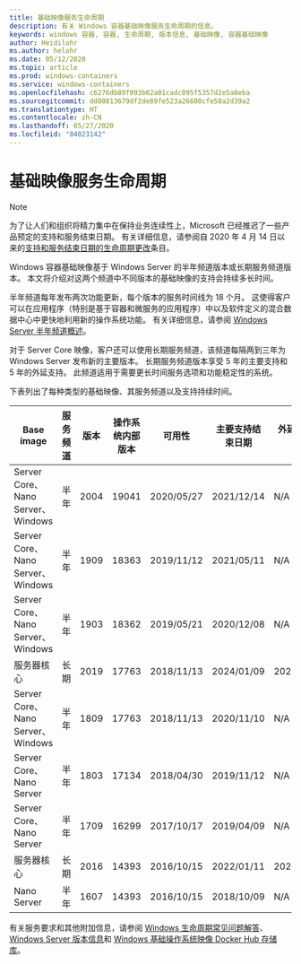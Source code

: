 ```yaml
---
title: 基础映像服务生命周期
description: 有关 Windows 容器基础映像服务生命周期的信息。
keywords: windows 容器, 容器, 生命周期, 版本信息, 基础映像, 容器基础映像
author: Heidilohr
ms.author: helohr
ms.date: 05/12/2020
ms.topic: article
ms.prod: windows-containers
ms.service: windows-containers
ms.openlocfilehash: c6276db89f093b62a01cadc095f5357d2e5a8eba
ms.sourcegitcommit: dd80813679df2de89fe523a26600cfe58a2d39a2
ms.translationtype: HT
ms.contentlocale: zh-CN
ms.lasthandoff: 05/27/2020
ms.locfileid: "84023142"
---
```

# <a name="base-image-servicing-lifecycles"></a>基础映像服务生命周期

> [!Note]  
> 为了让人们和组织将精力集中在保持业务连续性上，Microsoft 已经推迟了一些产品预定的支持和服务结束日期。 有关详细信息，请参阅自 2020 年 4 月 14 日以来的[支持和服务结束日期的生命周期更改](https://support.microsoft.com/en-us/help/4557164/lifecycle-changes-to-end-of-support-and-servicing-dates)条目。

Windows 容器基础映像基于 Windows Server 的半年频道版本或长期服务频道版本。 本文将介绍对这两个频道中不同版本的基础映像的支持会持续多长时间。

半年频道每年发布两次功能更新，每个版本的服务时间线为 18 个月。 这使得客户可以在应用程序（特别是基于容器和微服务的应用程序）中以及软件定义的混合数据中心中更快地利用新的操作系统功能。 有关详细信息，请参阅 [Windows Server 半年频道概述](https://docs.microsoft.com/windows-server/get-started/semi-annual-channel-overview)。

对于 Server Core 映像，客户还可以使用长期服务频道，该频道每隔两到三年为 Windows Server 发布新的主要版本。 长期服务频道版本享受 5 年的主要支持和 5 年的外延支持。 此频道适用于需要更长时间服务选项和功能稳定性的系统。

下表列出了每种类型的基础映像、其服务频道以及支持持续时间。

|Base image                       |服务频道|版本|操作系统内部版本|可用性|主要支持结束日期|外延支持日期|
|---------------------------------|-----------------|-------|--------|------------|---------------------------|---------------------|
|Server Core、Nano Server、Windows|半年      |2004   |19041   |2020/05/27  |2021/12/14                 |N/A                  |
|Server Core、Nano Server、Windows|半年      |1909   |18363   |2019/11/12  |2021/05/11                 |N/A                  |
|Server Core、Nano Server、Windows|半年      |1903   |18362   |2019/05/21  |2020/12/08                 |N/A                  |
|服务器核心                      |长期        |2019   |17763   |2018/11/13  |2024/01/09                 |2029/01/09           |
|Server Core、Nano Server、Windows|半年      |1809   |17763   |2018/11/13  |2020/11/10                 |N/A                  |
|Server Core、Nano Server         |半年      |1803   |17134   |2018/04/30  |2019/11/12                 |N/A                  |
|Server Core、Nano Server         |半年      |1709   |16299   |2017/10/17  |2019/04/09                 |N/A                  |
|服务器核心                      |长期        |2016   |14393   |2016/10/15  |2022/01/11                 |2027/01/11           |
|Nano Server                      |半年      |1607   |14393   |2016/10/15  |2018/10/09                 |N/A                  |

有关服务要求和其他附加信息，请参阅 [Windows 生命周期常见问题解答](https://support.microsoft.com/help/18581/lifecycle-faq-windows-products)、[Windows Server 版本信息](https://docs.microsoft.com/windows-server/get-started/windows-server-release-info)和 [Windows 基础操作系统映像 Docker Hub 存储库](https://hub.docker.com/_/microsoft-windows-base-os-images)。
